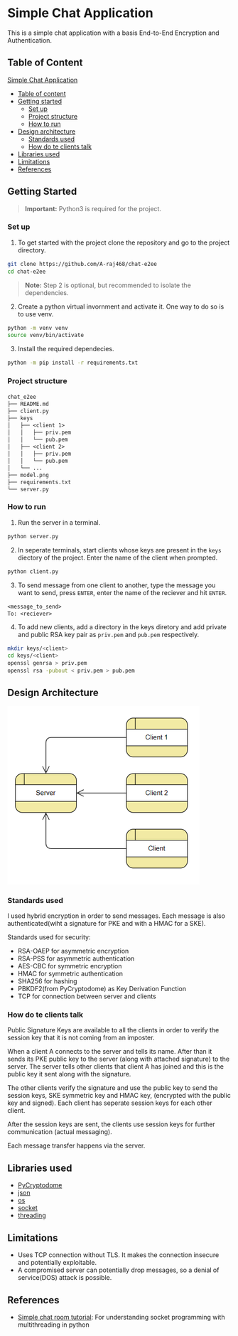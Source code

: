 # Simple Chat Application

This is a simple chat application with a basis End-to-End Encryption and Authentication.

## Table of Content

[Simple Chat Application](#simple-chat-application)

-   [Table of content](#table-of-content)
-   [Getting started](#getting-started)
    -   [Set up](#set-up)
    -   [Project structure](#project-structure)
    -   [How to run](#how-to-run)
-   [Design architecture](#design-architecture)
    -   [Standards used](#standards-used)
    -   [How do te clients talk](#how-do-te-clients-talk)
-   [Libraries used](#libraries-used)
-   [Limitations](#limitations)
-   [References](#references)

## Getting Started

> **Important:** Python3 is required for the project.

### Set up

1. To get started with the project clone the repository and go to the project directory.

```bash
git clone https://github.com/A-raj468/chat-e2ee
cd chat-e2ee
```

> **Note:** Step 2 is optional, but recommended to isolate the dependencies.

2. Create a python virtual invornment and activate it. One way to do so is to use venv.

```bash
python -m venv venv
source venv/bin/activate
```

3. Install the required dependecies.

```bash
python -m pip install -r requirements.txt
```

### Project structure

```
chat_e2ee
├── README.md
├── client.py
├── keys
│   ├── <client 1>
│   │   ├── priv.pem
│   │   └── pub.pem
│   ├── <client 2>
│   │   ├── priv.pem
│   │   └── pub.pem
│   └── ...
├── model.png
├── requirements.txt
└── server.py
```

### How to run

1. Run the server in a terminal.

```bash
python server.py
```

2. In seperate terminals, start clients whose keys are present in the `keys` diectory of the project. Enter the name of the client when prompted.

```bash
python client.py
```

3. To send message from one client to another, type the message you want to send, press `ENTER`, enter the name of the reciever and hit `ENTER`.

```console
<message_to_send>
To: <reciever>
```

4. To add new clients, add a directory in the keys diretory and add private and public RSA key pair as `priv.pem` and `pub.pem` respectively.

```bash
mkdir keys/<client>
cd keys/<client>
openssl genrsa > priv.pem
openssl rsa -pubout < priv.pem > pub.pem
```

## Design Architecture

![Model](model.png)

### Standards used

I used hybrid encryption in order to send messages. Each message is also authenticated(wiht a signature for PKE and with a HMAC for a SKE).

Standards used for security:

-   RSA-OAEP for asymmetric encryption
-   RSA-PSS for asymmetric authentication
-   AES-CBC for symmetric encryption
-   HMAC for symmetric authentication
-   SHA256 for hashing
-   PBKDF2(from PyCryptodome) as Key Derivation Function
-   TCP for connection between server and clients

### How do te clients talk

Public Signature Keys are available to all the clients in order to verify the session key that it is not coming from an imposter.

When a client A connects to the server and tells its name. After than it sends its PKE public key to the server (along with attached signature) to the server. The server tells other clients that client A has joined and this is the public key it sent along with the signature.

The other clients verify the signature and use the public key to send the session keys, SKE symmetric key and HMAC key, (encrypted with the public key and signed). Each client has seperate session keys for each other client.

After the session keys are sent, the clients use session keys for further communication (actual messaging).

Each message transfer happens via the server.

## Libraries used

-   [PyCryptodome](https://pypi.org/project/pycryptodome/)
-   [json](https://docs.python.org/3/library/json.html)
-   [os](https://docs.python.org/3/library/os.html)
-   [socket](https://docs.python.org/3/library/socket.html)
-   [threading](https://docs.python.org/3/library/threading.html)

## Limitations

-   Uses TCP connection without TLS. It makes the connection insecure and potentially exploitable.
-   A compromised server can potentially drop messages, so a denial of service(DOS) attack is possible.

## References

-   [Simple chat room tutorial](https://www.youtube.com/watch?v=3UOyky9sEQY): For understanding socket programming with multithreading in python

